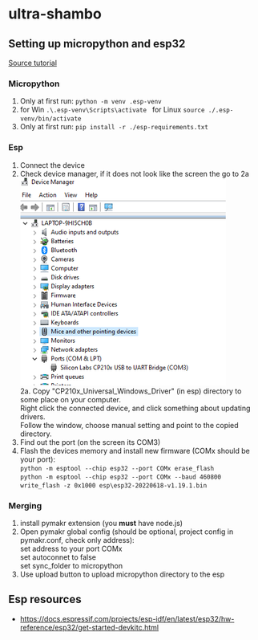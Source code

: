 # ultra-shambo


## Setting up micropython and esp32  
[Source tutorial](https://lemariva.com/blog/2020/03/tutorial-getting-started-micropython-v20)
### Micropython  
1. Only at first run: `python -m venv .esp-venv`
2. for Win `.\.esp-venv\Scripts\activate ` for Linux `source ./.esp-venv/bin/activate`
3. Only at first run: `pip install -r ./esp-requirements.txt`

### Esp  
1. Connect the device
2. Check device manager, if it does not look like the screen the go to 2a  
![device manager screeb](esp/device.png "Title")  
2a. Copy "CP210x_Universal_Windows_Driver" (in esp) directory to some place on your computer.    
      Right click the connected device, and click something about updating drivers.  
      Follow the window, choose manual setting and point to the copied directory.  
3. Find out the port (on the screen its COM3)
4. Flash the devices memory and install new firmware (COMx should be your port):   
  ```python -m esptool --chip esp32 --port COMx erase_flash```   
  ```python -m esptool --chip esp32 --port COMx --baud 460800 write_flash -z 0x1000 esp\esp32-20220618-v1.19.1.bin```   

### Merging  
1. install pymakr extension (you **must** have node.js)
2. Open pymakr global config (should be optional, project config in pymakr.conf, check only address):  
    set address to your port COMx    
    set autoconnet to false  
    set sync_folder to micropython  
3. Use upload button to upload micropython directory to the esp



## Esp resources
- https://docs.espressif.com/projects/esp-idf/en/latest/esp32/hw-reference/esp32/get-started-devkitc.html
